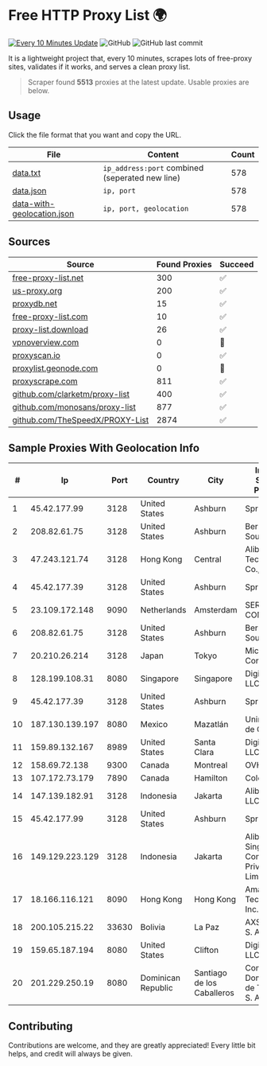 
# Free HTTP Proxy List 🌍

[![Every 10 Minutes Update](https://github.com/mertguvencli/http-proxy-list/actions/workflows/main.yml/badge.svg?branch=main)](https://github.com/mertguvencli/http-proxy-list/actions/workflows/main.yml)
![GitHub](https://img.shields.io/github/license/mertguvencli/http-proxy-list)
![GitHub last commit](https://img.shields.io/github/last-commit/mertguvencli/http-proxy-list)

It is a lightweight project that, every 10 minutes, scrapes lots of free-proxy sites, validates if it works, and serves a clean proxy list.


> Scraper found **5513** proxies at the latest update. Usable proxies are below.

## Usage

Click the file format that you want and copy the URL.


|File|Content|Count|
|----|-------|-----|
|[data.txt](https://raw.githubusercontent.com/mertguvencli/http-proxy-list/main/proxy-list/data.txt)|`ip_address:port` combined (seperated new line)|578|
|[data.json](https://raw.githubusercontent.com/mertguvencli/http-proxy-list/main/proxy-list/data.json)|`ip, port`|578|
|[data-with-geolocation.json](https://raw.githubusercontent.com/mertguvencli/http-proxy-list/main/proxy-list/data-with-geolocation.json)|`ip, port, geolocation`|578|

## Sources

|Source|Found Proxies|Succeed|
|------|-------------|-------|
|[free-proxy-list.net](https://free-proxy-list.net)|300|✅|
|[us-proxy.org](https://www.us-proxy.org)|200|✅|
|[proxydb.net](http://proxydb.net)|15|✅|
|[free-proxy-list.com](https://free-proxy-list.com/?page=&port=&type%5B%5D=http&type%5B%5D=https&up_time=0&search=Search)|10|✅|
|[proxy-list.download](https://www.proxy-list.download/HTTP)|26|✅|
|[vpnoverview.com](https://vpnoverview.com/privacy/anonymous-browsing/free-proxy-servers)|0|🚫|
|[proxyscan.io](https://www.proxyscan.io)|0|✅|
|[proxylist.geonode.com](https://proxylist.geonode.com/api/proxy-list?limit=300&page=1&sort_by=lastChecked&sort_type=desc&protocols=http,https)|0|🚫|
|[proxyscrape.com](https://api.proxyscrape.com/v2/?request=displayproxies&protocol=http&timeout=10000&country=all&ssl=all&anonymity=all)|811|✅|
|[github.com/clarketm/proxy-list](https://raw.githubusercontent.com/clarketm/proxy-list/master/proxy-list-raw.txt)|400|✅|
|[github.com/monosans/proxy-list](https://raw.githubusercontent.com/monosans/proxy-list/main/proxies/http.txt)|877|✅|
|[github.com/TheSpeedX/PROXY-List](https://raw.githubusercontent.com/TheSpeedX/PROXY-List/master/http.txt)|2874|✅|


## Sample Proxies With Geolocation Info

|#|Ip|Port|Country|City|Internet Service Provider|
|-|--|----|-------|----|-------------------------|
|1|45.42.177.99|3128|United States|Ashburn|Sprint|
|2|208.82.61.75|3128|United States|Ashburn|Bernardi Sounds|
|3|47.243.121.74|3128|Hong Kong|Central|Alibaba (US) Technology Co., Ltd.|
|4|45.42.177.39|3128|United States|Ashburn|Sprint|
|5|23.109.172.148|9090|Netherlands|Amsterdam|SERVERS-COM|
|6|208.82.61.75|3128|United States|Ashburn|Bernardi Sounds|
|7|20.210.26.214|3128|Japan|Tokyo|Microsoft Corporation|
|8|128.199.108.31|8080|Singapore|Singapore|DigitalOcean, LLC|
|9|45.42.177.39|3128|United States|Ashburn|Sprint|
|10|187.130.139.197|8080|Mexico|Mazatlán|Uninet S.A. de C.V.|
|11|159.89.132.167|8989|United States|Santa Clara|DigitalOcean, LLC|
|12|158.69.72.138|9300|Canada|Montreal|OVH SAS|
|13|107.172.73.179|7890|Canada|Hamilton|ColoCrossing|
|14|147.139.182.91|3128|Indonesia|Jakarta|Alibaba.com LLC|
|15|45.42.177.99|3128|United States|Ashburn|Sprint|
|16|149.129.223.129|3128|Indonesia|Jakarta|Alibaba.com Singapore E-Commerce Private Limited|
|17|18.166.116.121|8090|Hong Kong|Hong Kong|Amazon Technologies Inc.|
|18|200.105.215.22|33630|Bolivia|La Paz|AXS Bolivia S. A.|
|19|159.65.187.194|8080|United States|Clifton|DigitalOcean, LLC|
|20|201.229.250.19|8080|Dominican Republic|Santiago de los Caballeros|Compañía Dominicana de Teléfonos S. A.|



## Contributing

Contributions are welcome, and they are greatly appreciated! Every
little bit helps, and credit will always be given.

